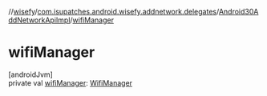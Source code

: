 //[wisefy](../../../index.md)/[com.isupatches.android.wisefy.addnetwork.delegates](../index.md)/[Android30AddNetworkApiImpl](index.md)/[wifiManager](wifi-manager.md)

# wifiManager

[androidJvm]\
private val [wifiManager](wifi-manager.md): [WifiManager](https://developer.android.com/reference/kotlin/android/net/wifi/WifiManager.html)
